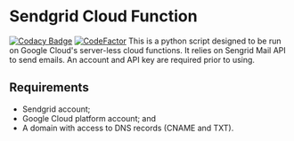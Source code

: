 # Sendgrid Cloud Function

[![Codacy Badge](https://api.codacy.com/project/badge/Grade/82c15ca64036429690a6eb14d9695539)](https://app.codacy.com/manual/jason_46/sendgrid-mail-cloud-function?utm_source=github.com&utm_medium=referral&utm_content=jpoirierlavoie/sendgrid-mail-cloud-function&utm_campaign=Badge_Grade_Dashboard)
[![CodeFactor](https://www.codefactor.io/repository/github/jpoirierlavoie/sendgrid-mail-cloud-function/badge)](https://www.codefactor.io/repository/github/jpoirierlavoie/sendgrid-mail-cloud-function)
This is a python script designed to be run on Google Cloud's server-less cloud functions. It relies on Sengrid Mail API to send emails. An account and API key are required prior to using.

## Requirements
-   Sendgrid account;
-   Google Cloud platform account; and
-   A domain with access to DNS records (CNAME and TXT).
